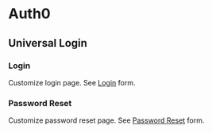 # Auth0

## Universal Login

### Login

Customize login page. See [Login](../support/config/auth0-universal-login.html) form.

### Password Reset

Customize password reset page. See [Password Reset](../support/config/auth0-universal-login-password-reset.html) form.
